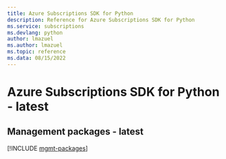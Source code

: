 ```yaml
---
title: Azure Subscriptions SDK for Python
description: Reference for Azure Subscriptions SDK for Python
ms.service: subscriptions
ms.devlang: python
author: lmazuel
ms.author: lmazuel
ms.topic: reference
ms.data: 08/15/2022
---
```

# Azure Subscriptions SDK for Python - latest

## Management packages - latest
[!INCLUDE [mgmt-packages](subscriptions-mgmt-index.md)]